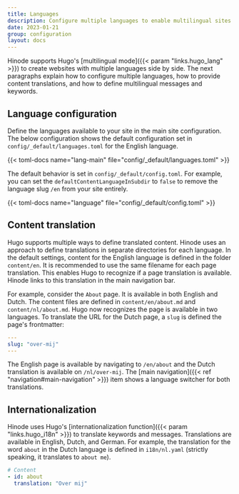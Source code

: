 ```yaml
---
title: Languages
description: Configure multiple languages to enable multilingual sites.
date: 2023-01-21
group: configuration
layout: docs
---
```


Hinode supports Hugo's [multilingual mode]({{< param "links.hugo_lang" >}}) to create websites with multiple languages side by side. The next paragraphs explain how to configure multiple languages, how to provide content translations, and how to define multilingual messages and keywords.

## Language configuration

Define the languages available to your site in the main site configuration. The below configuration shows the default configuration set in `config/_default/languages.toml` for the English language.

{{< toml-docs name="lang-main" file="config/_default/languages.toml" >}}

The default behavior is set in `config/_default/config.toml`. For example, you can set the `defaultContentLanguageInSubdir` to `false` to remove the language slug `/en` from your site entirely.

{{< toml-docs name="language" file="config/_default/config.toml" >}}

## Content translation

Hugo supports multiple ways to define translated content. Hinode uses an approach to define translations in separate directories for each language. In the default settings, content for the English language is defined in the folder `content/en`. It is recommended to use the same filename for each page translation. This enables Hugo to recognize if a page translation is available. Hinode links to this translation in the main navigation bar.

For example, consider the `About` page. It is available in both English and Dutch. The content files are defined in `content/en/about.md` and `content/nl/about.md`. Hugo now recognizes the page is available in two languages. To translate the URL for the Dutch page, a `slug` is defined the page's frontmatter:

```yml
---
slug: "over-mij"
---
```

The English page is available by navigating to `/en/about` and the Dutch translation is available on `/nl/over-mij`. The [main navigation]({{< ref "navigation#main-navigation" >}}) item shows a language switcher for both translations.

## Internationalization

Hinode uses Hugo's [internationalization function]({{< param "links.hugo_i18n" >}}) to translate keywords and messages. Translations are available in English, Dutch, and German. For example, the translation for the word `about` in the Dutch language is defined in `i18n/nl.yaml` (strictly speaking, it translates to `about me`). 

```yml
# Content
- id: about
  translation: "Over mij"
```
